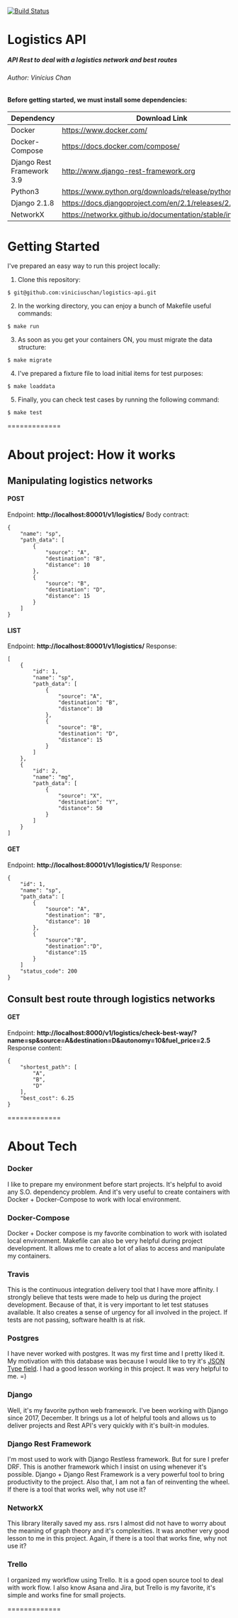 
[![Build Status](https://travis-ci.com/viniciuschan/logistics-api.svg?token=qNsGtqKDkkLPeR8hiGRz&branch=master)](https://travis-ci.com/viniciuschan/logistics-api)




Logistics API
=============
##### API Rest to deal with a logistics network and best routes
###### Author: Vinícius Chan


#### Before getting started, we must install some dependencies:

| Dependency | Download Link |
| ------ | ------ |
| Docker | https://www.docker.com/ |
| Docker-Compose | https://docs.docker.com/compose/ |
| Django Rest Framework 3.9 | http://www.django-rest-framework.org |
| Python3 | https://www.python.org/downloads/release/python-368/ |
| Django 2.1.8 | https://docs.djangoproject.com/en/2.1/releases/2.1/ |
| NetworkX | https://networkx.github.io/documentation/stable/install.html |


# Getting Started
I've prepared an easy way to run this project locally:

1. Clone this repository:
```
$ git@github.com:viniciuschan/logistics-api.git
```
2. In the working directory, you can enjoy a bunch of Makefile useful commands:
```
$ make run
```
3. As soon as you get your containers ON, you must migrate the data structure:
```
$ make migrate
```
4. I've prepared a fixture file to load initial items for test purposes:
```
$ make loaddata
```
5. Finally, you can check test cases by running the following command:
```
$ make test
```


=============


# About project: How it works
## Manipulating logistics networks
#### POST
Endpoint: **http://localhost:80001/v1/logistics/**
Body contract:
```
{
    "name": "sp",
    "path_data": [
        {
            "source": "A",
            "destination": "B",
            "distance": 10
        },
        {
            "source": "B",
            "destination": "D",
            "distance": 15
        }
    ]
}
```

#### LIST
Endpoint: **http://localhost:80001/v1/logistics/**
Response:
```
[
    {
        "id": 1,
        "name": "sp",
        "path_data": [
            {
                "source": "A",
                "destination": "B",
                "distance": 10
            },
            {
                "source": "B",
                "destination": "D",
                "distance": 15
            }
        ]
    },
    {
        "id": 2,
        "name": "mg",
        "path_data": [
            {
                "source": "X",
                "destination": "Y",
                "distance": 50
            }
        ]
    }
]
```

#### GET
Endpoint: **http://localhost:80001/v1/logistics/1/**
Response:
```
{
    "id": 1,
    "name": "sp",
    "path_data": [
        {
            "source": "A",
            "destination": "B",
            "distance": 10
        },
        {
            "source":"B",
            "destination":"D",
            "distance":15
        }
    ]
    "status_code": 200
}
```

## Consult best route through logistics networks
#### GET
Endpoint: **http://localhost:8000/v1/logistics/check-best-way/?name=sp&source=A&destination=D&autonomy=10&fuel_price=2.5**
Response content:
```
{
    "shortest_path": [
        "A",
        "B",
        "D"
    ],
    "best_cost": 6.25
}
```


=============


# About Tech

### Docker
I like to prepare my environment before start projects. It's helpful to avoid any S.O. dependency problem. And it's very useful to create containers with Docker + Docker-Compose to work with local environment.

### Docker-Compose
Docker + Docker compose is my favorite combination to work with isolated local environment. Makefile can also be very helpful during project development. It allows me to create a lot of alias to access and manipulate my containers.

### Travis
This is the continuous integration delivery tool that I have more affinity.
I strongly believe that tests were made to help us during the project development.
Because of that, it is very important to let test statuses available. It also creates a sense of urgency for all involved in the project. If tests are not passing, software health is at risk.

### Postgres
I have never worked with postgres. It was my first time and I pretty liked it.
My motivation with this database was because I would like to try it's [JSON Type field](https://www.postgresql.org/docs/10/datatype-json.html).
I had a good lesson working in this project. It was very helpful to me. =)

### Django
Well, it's my favorite python web framework. I've been working with Django since 2017, December. It brings us a lot of helpful tools and allows us to deliver projects and Rest API's very quickly with it's built-in modules.

### Django Rest Framework
I'm most used to work with Django Restless framework. But for sure I prefer DRF.
This is another framework which I insist on using whenever it's possible. Django + Django Rest Framework is a very powerful tool to bring productivity to the project. Also that, I am not a fan of reinventing the wheel. If there is a tool that works well, why not use it?


### NetworkX
This library literally saved my ass. rsrs
I almost did not have to worry about the meaning of graph theory and it's complexities.
It was another very good lesson to me in this project.
Again, if there is a tool that works fine, why not use it?

### Trello
I organized my workflow using Trello.
It is a good open source tool to deal with work flow.
I also know Asana and Jira, but Trello is my favorite, it's simple and works fine for small projects.


=============
